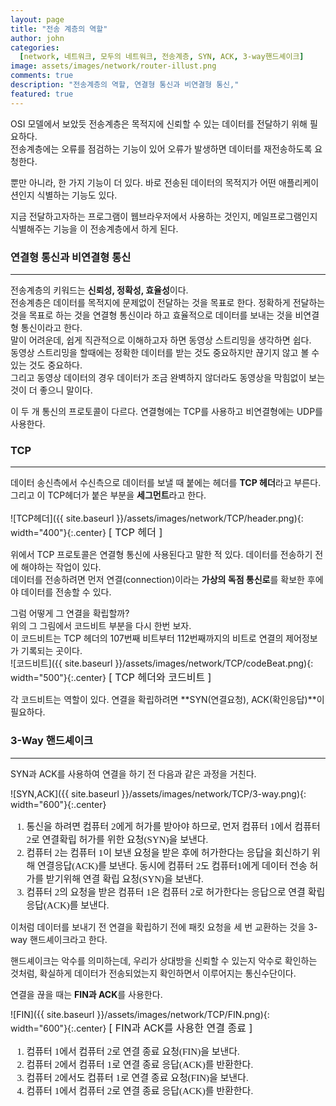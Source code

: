 ```yaml
---
layout: page
title: "전송 계층의 역할"
author: john
categories:
  [network, 네트워크, 모두의 네트워크, 전송계층, SYN, ACK, 3-way핸드셰이크]
image: assets/images/network/router-illust.png
comments: true
description: "전송계층의 역할, 연결형 통신과 비연결형 통신,"
featured: true
---
```


OSI 모델에서 보았듯 전송계층은 목적지에 신뢰할 수 있는 데이터를 전달하기 위해 필요하다. <br>
전송계층에는 <span class="color--red">오류를 점검하는 기능</span>이 있어 오류가 발생하면 데이터를 재전송하도록 요청한다.<br>

뿐만 아니라, 한 가지 기능이 더 있다. 바로 <span class="color--red">전송된 데이터의 목적지가 어떤 애플리케이션인지 식별하는 기능</span>도 있다.<br>

지금 전달하고자하는 프로그램이 웹브라우저에서 사용하는 것인지, 메일프로그램인지 식별해주는 기능을 이 전송계층에서 하게 된다.

### 연결형 통신과 비연결형 통신

---

전송계층의 키워드는 **신뢰성, 정확성, 효율성**이다. <br>
전송계층은 데이터를 목적지에 문제없이 전달하는 것을 목표로 한다. 정확하게 전달하는 것을 목표로 하는 것을 <span class="color--red">연결형 통신</span>이라 하고 효율적으로 데이터를 보내는 것을 <span class="color--red">비연결형 통신</span>이라고 한다. <br>
말이 어려운데, 쉽게 직관적으로 이해하고자 하면 동영상 스트리밍을 생각하면 쉽다. <br>
동영상 스트리밍을 할때에는 정확한 데이터를 받는 것도 중요하지만 끊기지 않고 볼 수 있는 것도 중요하다. <br>그리고 동영상 데이터의 경우 데이터가 조금 완벽하지 않더라도 동영상을 막힘없이 보는 것이 더 좋으니 말이다.<br>

이 두 개 통신의 프로토콜이 다르다. 연결형에는 <span class="color--red">TCP</span>를 사용하고 비연결형에는 <span class="color--red">UDP</span>를 사용한다.

### TCP

---

데이터 송신측에서 수신측으로 데이터를 보낼 때 붙에는 헤더를 **TCP 헤더**라고 부른다. 그리고 이 TCP헤더가 붙은 부분을 **세그먼트**라고 한다. <br><br>
![TCP헤더]({{ site.baseurl }}/assets/images/network/TCP/header.png){: width="400"}{:.center}
<small class="caption" style="font-size:1rem;">[ TCP 헤더 ]</small>
<br>

위에서 TCP 프로토콜은 연결형 통신에 사용된다고 말한 적 있다. 데이터를 전송하기 전에 해야하는 작업이 있다. <br>
데이터를 전송하려면 먼저 <span class="color--red">연결(connection)</span>이라는 **가상의 독점 통신로**를 확보한 후에야 데이터를 전송할 수 있다. <br>

그럼 어떻게 그 연결을 확립할까?<br> 위의 그 그림에서 코드비트 부분을 다시 한번 보자. <br>
이 코드비트는 TCP 헤더의 107번째 비트부터 112번째까지의 비트로 연결의 제어정보가 기록되는 곳이다. <br>
![코드비트]({{ site.baseurl }}/assets/images/network/TCP/codeBeat.png){: width="500"}{:.center}
<small class="caption" style="font-size:1rem;">[ TCP 헤더와 코드비트 ]</small>

각 코드비트는 역할이 있다. 연결을 확립하려면 **SYN(연결요청), ACK(확인응답)**이 필요하다. <br>

### 3-Way 핸드셰이크

---

SYN과 ACK를 사용하여 연결을 하기 전 다음과 같은 과정을 거친다.

![SYN,ACK]({{ site.baseurl }}/assets/images/network/TCP/3-way.png){: width="600"}{:.center}

<ol style="font-family:NotoSans; font-size:15px;">
     <li>통신을 하려면 컴퓨터 2에게 허가를 받아야 하므로, 먼저 컴퓨터 1에서 컴퓨터 2로 연결확립 허가를 위한 요청(SYN)을 보낸다.</li>
     <li>컴퓨터 2는 컴퓨터 1이 보낸 요청을 받은 후에 허가한다는 응답을 회신하기 위해 연결응답(ACK)를 보낸다. 동시에 컴퓨터 2도 컴퓨터1에게 데이터 전송 허가를 받기위해 연결 확립 요청(SYN)을 보낸다.</li>
    <li>컴퓨터 2의 요청을 받은 컴퓨터 1은 컴퓨터 2로 허가한다는 응답으로 연결 확립 응답(ACK)를 보낸다.</li>
</ol>

이처럼 데이터를 보내기 전 연결을 확립하기 전에 패킷 요청을 세 번 교환하는 것을 <span class="color--red">3-way 핸드셰이크</span>라고 한다.<br>

핸드셰이크는 악수를 의미하는데, 우리가 상대방을 신뢰할 수 있는지 악수로 확인하는 것처럼, 확실하게 데이터가 전송되었는지 확인하면서 이루어지는 통신수단이다. <br>

연결을 끊을 때는 **FIN과 ACK**를 사용한다.

![FIN]({{ site.baseurl }}/assets/images/network/TCP/FIN.png){: width="600"}{:.center}
<small class="caption" style="font-size:1rem;">[ FIN과 ACK를 사용한 연결 종료 ]</small>

<ol style="font-family:NotoSans; font-size:15px;">
     <li>컴퓨터 1에서 컴퓨터 2로 연결 종료 요청(FIN)을 보낸다.</li>
     <li>컴퓨터 2에서 컴퓨터 1로 연결 종료 응답(ACK)를 반환한다.</li>
    <li>컴퓨터 2에서도 컴퓨터 1로 연결 종료 요청(FIN)을 보낸다.</li>
    <li>컴퓨터 1에서 컴퓨터 2로 연결 종료 응답(ACK)를 반환한다.</li>
</ol>

